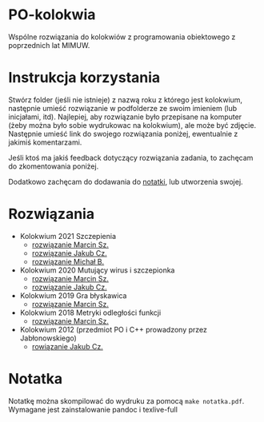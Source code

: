 # PO-kolokwia
Wspólne rozwiązania do kolokwiów z programowania obiektowego z poprzednich lat MIMUW.

# Instrukcja korzystania
Stwórz folder (jeśli nie istnieje) z nazwą roku z którego jest kolokwium, następnie umieść rozwiązanie w podfolderze ze swoim imieniem (lub inicjałami, itd). Najlepiej, aby rozwiązanie było przepisane na komputer (żeby można było sobie wydrukowac na kolokwium), ale może być zdjęcie. Następnie umieść link do swojego rozwiązania poniżej, ewentualnie z jakimiś komentarzami.

Jeśli ktoś ma jakiś feedback dotyczący rozwiązania zadania, to zachęcam do zkomentowania poniżej.

Dodatkowo zachęcam do dodawania do [notatki](/notatki/notatka.md), lub utworzenia swojej.

# Rozwiązania

- Kolokwium 2021 Szczepienia
  - [rozwiązanie Marcin Sz.](/2021/ms/)
  - [rozwiązanie Jakub Cz.](/2021/jc/)
  - [rozwiązanie Michał B.](/2021/mb/)
- Kolokwium 2020 Mutujący wirus i szczepionka
  - [rozwiązanie Marcin Sz.](/2020/ms/)
  - [rozwiązanie Jakub Cz.](/2020/jc/)
- Kolokwium 2019 Gra błyskawica
  - [rozwiązanie Marcin Sz.](/2019/ms/)
- Kolokwium 2018 Metryki odległości funkcji
  - [rozwiązanie Marcin Sz.](/2018/ms/)
- Kolokwium 2012 (przedmiot PO i C++ prowadzony przez Jabłonowskiego)
  - [rowiązanie Jakub Cz.](/2012/jc/)

# Notatka
Notatkę można skompilować do wydruku za pomocą
`make notatka.pdf`. Wymagane jest zainstalowanie pandoc i texlive-full